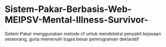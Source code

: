 # Sistem-Pakar-Berbasis-Web-MEIPSV-Mental-Illness-Survivor-
Sistem Pakar menggunakan metode cf untuk mendeteksi penyakit kejiwaan seseorang, guna memenuhi tugas besar pemrograman deklaratif
